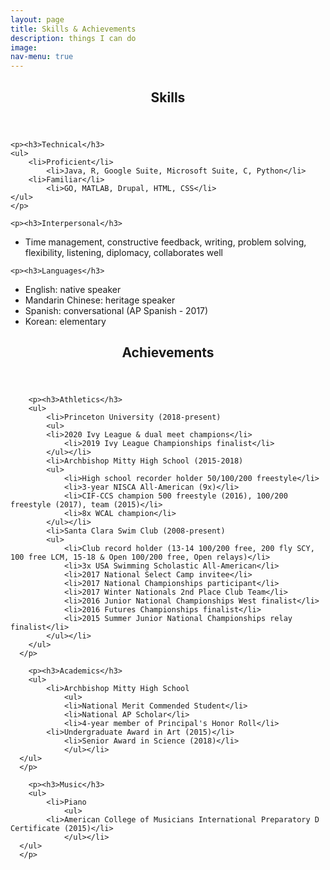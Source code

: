 ```yaml
---
layout: page
title: Skills & Achievements
description: things I can do
image:
nav-menu: true
---
```


<!-- Main -->
<div id="main">

<!-- One -->
<section id="one">
	<div class="inner">
		<header class="major">
			<h1>Skills</h1>
		</header>

	<p><h3>Technical</h3>
	<ul>
		<li>Proficient</li>
			<li>Java, R, Google Suite, Microsoft Suite, C, Python</li>
		<li>Familiar</li>
			<li>GO, MATLAB, Drupal, HTML, CSS</li>
	</ul>
	</p>

	<p><h3>Interpersonal</h3>
  <ul>
		<li>Time management, constructive feedback, writing, problem solving, flexibility, listening, diplomacy, collaborates well</li>
  </ul>
  </p>

	<p><h3>Languages</h3>
  <ul>
		<li>English: native speaker</li>
		<li>Mandarin Chinese: heritage speaker</li>
		<li>Spanish: conversational (AP Spanish - 2017)</li>
		<li>Korean: elementary</li>
  </ul>
  </p>

</div>
</section>

<section id="two">
	<div class="inner">
    <header class="major">
      <h1>Achievements</h1>
    </header>

		<p><h3>Athletics</h3>
		<ul>
			<li>Princeton University (2018-present)
			<ul>
		    <li>2020 Ivy League & dual meet champions</li>
				<li>2019 Ivy League Championships finalist</li>
			</ul></li>
			<li>Archbishop Mitty High School (2015-2018)
			<ul>
				<li>High school recorder holder 50/100/200 freestyle</li>
				<li>3-year NISCA All-American (9x)</li>
				<li>CIF-CCS champion 500 freestyle (2016), 100/200 freestyle (2017), team (2015)</li>
				<li>8x WCAL champion</li>
			</ul></li>
			<li>Santa Clara Swim Club (2008-present)
			<ul>
				<li>Club record holder (13-14 100/200 free, 200 fly SCY, 100 free LCM, 15-18 & Open 100/200 free, Open relays)</li>
				<li>3x USA Swimming Scholastic All-American</li>
				<li>2017 National Select Camp invitee</li>
				<li>2017 National Championships participant</li>
				<li>2017 Winter Nationals 2nd Place Club Team</li>
				<li>2016 Junior National Championships West finalist</li>
				<li>2016 Futures Championships finalist</li>
				<li>2015 Summer Junior National Championships relay finalist</li>
			</ul></li>
		</ul>
	  </p>

		<p><h3>Academics</h3>
		<ul>
			<li>Archbishop Mitty High School
				<ul>
				<li>National Merit Commended Student</li>
				<li>National AP Scholar</li>
				<li>4-year member of Principal's Honor Roll</li>
		    <li>Undergraduate Award in Art (2015)</li>
				<li>Senior Award in Science (2018)</li>
				</ul></li>
	  </ul>
	  </p>

		<p><h3>Music</h3>
		<ul>
			<li>Piano
				<ul>
		    <li>American College of Musicians International Preparatory D Certificate (2015)</li>
				</ul></li>
	  </ul>
	  </p>

</div>
</section>
</div>
